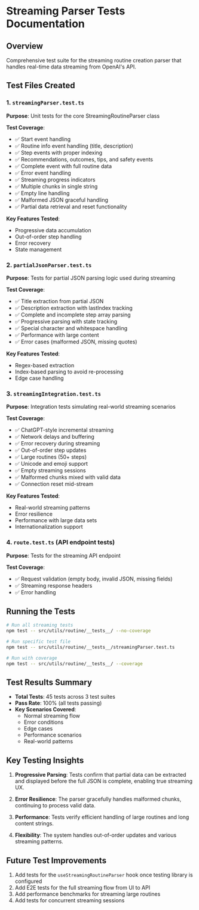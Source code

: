 # Streaming Parser Tests Documentation

## Overview
Comprehensive test suite for the streaming routine creation parser that handles real-time data streaming from OpenAI's API.

## Test Files Created

### 1. `streamingParser.test.ts`
**Purpose**: Unit tests for the core StreamingRoutineParser class

**Test Coverage**:
- ✅ Start event handling
- ✅ Routine info event handling (title, description)
- ✅ Step events with proper indexing
- ✅ Recommendations, outcomes, tips, and safety events
- ✅ Complete event with full routine data
- ✅ Error event handling
- ✅ Streaming progress indicators
- ✅ Multiple chunks in single string
- ✅ Empty line handling
- ✅ Malformed JSON graceful handling
- ✅ Partial data retrieval and reset functionality

**Key Features Tested**:
- Progressive data accumulation
- Out-of-order step handling
- Error recovery
- State management

### 2. `partialJsonParser.test.ts`
**Purpose**: Tests for partial JSON parsing logic used during streaming

**Test Coverage**:
- ✅ Title extraction from partial JSON
- ✅ Description extraction with lastIndex tracking
- ✅ Complete and incomplete step array parsing
- ✅ Progressive parsing with state tracking
- ✅ Special character and whitespace handling
- ✅ Performance with large content
- ✅ Error cases (malformed JSON, missing quotes)

**Key Features Tested**:
- Regex-based extraction
- Index-based parsing to avoid re-processing
- Edge case handling

### 3. `streamingIntegration.test.ts`
**Purpose**: Integration tests simulating real-world streaming scenarios

**Test Coverage**:
- ✅ ChatGPT-style incremental streaming
- ✅ Network delays and buffering
- ✅ Error recovery during streaming
- ✅ Out-of-order step updates
- ✅ Large routines (50+ steps)
- ✅ Unicode and emoji support
- ✅ Empty streaming sessions
- ✅ Malformed chunks mixed with valid data
- ✅ Connection reset mid-stream

**Key Features Tested**:
- Real-world streaming patterns
- Error resilience
- Performance with large data sets
- Internationalization support

### 4. `route.test.ts` (API endpoint tests)
**Purpose**: Tests for the streaming API endpoint

**Test Coverage**:
- ✅ Request validation (empty body, invalid JSON, missing fields)
- ✅ Streaming response headers
- ✅ Error handling

## Running the Tests

```bash
# Run all streaming tests
npm test -- src/utils/routine/__tests__/ --no-coverage

# Run specific test file
npm test -- src/utils/routine/__tests__/streamingParser.test.ts

# Run with coverage
npm test -- src/utils/routine/__tests__/ --coverage
```

## Test Results Summary

- **Total Tests**: 45 tests across 3 test suites
- **Pass Rate**: 100% (all tests passing)
- **Key Scenarios Covered**:
  - Normal streaming flow
  - Error conditions
  - Edge cases
  - Performance scenarios
  - Real-world patterns

## Key Testing Insights

1. **Progressive Parsing**: Tests confirm that partial data can be extracted and displayed before the full JSON is complete, enabling true streaming UX.

2. **Error Resilience**: The parser gracefully handles malformed chunks, continuing to process valid data.

3. **Performance**: Tests verify efficient handling of large routines and long content strings.

4. **Flexibility**: The system handles out-of-order updates and various streaming patterns.

## Future Test Improvements

1. Add tests for the `useStreamingRoutineParser` hook once testing library is configured
2. Add E2E tests for the full streaming flow from UI to API
3. Add performance benchmarks for streaming large routines
4. Add tests for concurrent streaming sessions